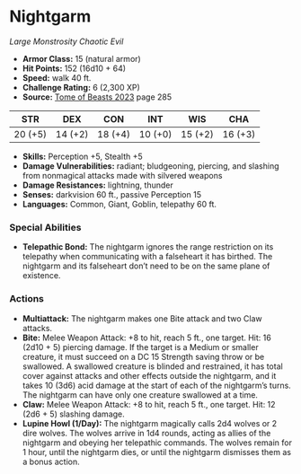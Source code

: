 # Nightgarm

*Large* *Monstrosity* *Chaotic Evil*

- **Armor Class:** 15 (natural armor)
- **Hit Points:** 152 (16d10 + 64)
- **Speed:** walk 40 ft.
- **Challenge Rating:** 6 (2,300 XP)
- **Source:** [Tome of Beasts 2023](https://koboldpress.com/kpstore/product/tome-of-beasts-1-2023-edition/) page 285

| STR | DEX | CON | INT | WIS | CHA |
| --- | --- | --- | --- | --- | --- |
| 20 (+5) | 14 (+2) | 18 (+4) | 10 (+0) | 15 (+2) | 16 (+3) |

- **Skills:** Perception +5, Stealth +5
- **Damage Vulnerabilities:** radiant; bludgeoning, piercing, and slashing from nonmagical attacks made with silvered weapons
- **Damage Resistances:** lightning, thunder
- **Senses:** darkvision 60 ft., passive Perception 15
- **Languages:** Common, Giant, Goblin, telepathy 60 ft.

### Special Abilities

- **Telepathic Bond:** The nightgarm ignores the range restriction on its telepathy when communicating with a falseheart it has birthed. The nightgarm and its falseheart don’t need to be on the same plane of existence.

### Actions

- **Multiattack:** The nightgarm makes one Bite attack and two Claw attacks.
- **Bite:** Melee Weapon Attack: +8 to hit, reach 5 ft., one target. Hit: 16 (2d10 + 5) piercing damage. If the target is a Medium or smaller creature, it must succeed on a DC 15 Strength saving throw or be swallowed. A swallowed creature is blinded and restrained, it has total cover against attacks and other effects outside the nightgarm, and it takes 10 (3d6) acid damage at the start of each of the nightgarm’s turns. The nightgarm can have only one creature swallowed at a time.
- **Claw:** Melee Weapon Attack: +8 to hit, reach 5 ft., one target. Hit: 12 (2d6 + 5) slashing damage.
- **Lupine Howl (1/Day):** The nightgarm magically calls 2d4 wolves or 2 dire wolves. The wolves arrive in 1d4 rounds, acting as allies of the nightgarm and obeying her telepathic commands. The wolves remain for 1 hour, until the nightgarm dies, or until the nightgarm dismisses them as a bonus action.
